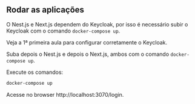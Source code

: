

## Rodar as aplicações

O Nest.js e Next.js dependem do Keycloak, por isso é necessário subir o Keycloak com o comando `docker-compose up`.

Veja a 1ª primeira aula para configurar corretamente o Keycloak.

Suba depois o Nest.js e depois o Next.js, ambos com o comando `docker-compose up`.

Execute os comandos:

```bash
docker-compose up
```

Acesse no browser http://localhost:3070/login.

